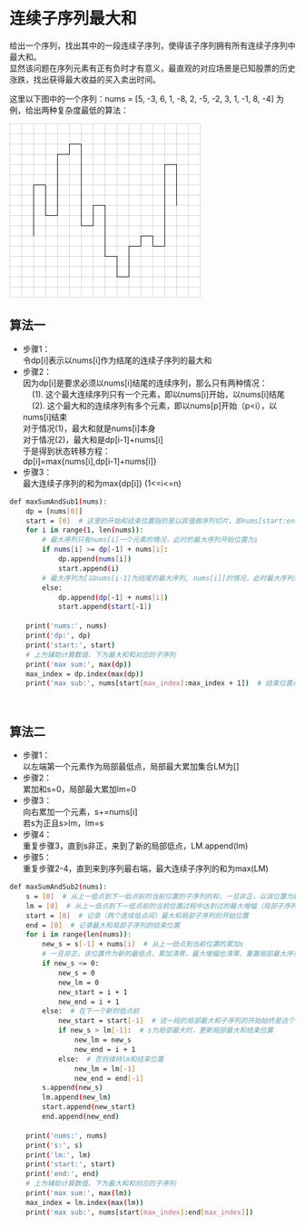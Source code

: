 # 连续子序列最大和

给出一个序列，找出其中的一段连续子序列，使得该子序列拥有所有连续子序列中最大和。\
显然该问题在序列元素有正有负时才有意义，最直观的对应场景是已知股票的历史涨跌，找出获得最大收益的买入卖出时间。

这里以下图中的一个序列：nums = [5, -3, 6, 1, -8, 2, -5, -2, 3, 1, -1, 8, -4] 为例，给出两种复杂度最低的算法：

![](https://github.com/meowmiji/subseries-max-sum/blob/master/images/series.png)

## 算法一

- 步骤1：\
令dp[i]表示以nums[i]作为结尾的连续子序列的最大和
- 步骤2：\
因为dp[i]是要求必须以nums[i]结尾的连续序列，那么只有两种情况：\
&nbsp;&nbsp;&nbsp;&nbsp;(1). 这个最大连续序列只有一个元素，即以nums[i]开始，以nums[i]结尾\
&nbsp;&nbsp;&nbsp;&nbsp;(2). 这个最大和的连续序列有多个元素，即以nums[p]开始（p<i），以nums[i]结束\
对于情况(1)，最大和就是nums[i]本身\
对于情况(2)，最大和是dp[i-1]+nums[i]\
于是得到状态转移方程：\
dp[i]=max{nums[i],dp[i-1]+nums[i]}
- 步骤3：\
最大连续子序列的和为max{dp[i]} (1<=i<=n)

```bash
def maxSumAndSub1(nums):
    dp = [nums[0]]
    start = [0]  # 这里的开始和结束位置指的是以其值做序列切片，即nums[start:end]
    for i in range(1, len(nums)):
        # 最大序列只有nums[i]一个元素的情况，此时的最大序列开始位置为i
        if nums[i] >= dp[-1] + nums[i]:
            dp.append(nums[i])
            start.append(i)
        # 最大序列为[以nums[i-1]为结尾的最大序列, nums[i]]的情况，此时最大序列开始位置与上一最大序列开始位置保持不变
        else:
            dp.append(dp[-1] + nums[i])
            start.append(start[-1])

    print('nums:', nums)
    print('dp:', dp)
    print('start:', start)
    # 上为辅助计算数值，下为最大和和对应的子序列
    print('max sum:', max(dp))
    max_index = dp.index(max(dp))
    print('max sub:', nums[start[max_index]:max_index + 1])  # 结束位置永远是i+1，由dp的定义决定
```

![]()   

## 算法二

- 步骤1：\
以左端第一个元素作为局部最低点，局部最大累加集合LM为[]
- 步骤2：\
累加和s=0，局部最大累加lm=0
- 步骤3：\
向右累加一个元素，s+=nums[i]\
若s为正且s>lm，lm=s
- 步骤4：\
重复步骤3，直到s非正，来到了新的局部低点，LM.append(lm)
- 步骤5：\
重复步骤2-4，直到来到序列最右端，最大连续子序列的和为max(LM)

```bash
def maxSumAndSub2(nums):
    s = [0]  # 从上一低点到下一低点前的当前位置的子序列的和，一旦非正，以该位置为新的低点，同时s归零
    lm = [0]  # 从上一低点到下一低点前的当前位置过程中达到过的最大增幅（局部子序列和），local maximum
    start = [0]  # 记录（两个连续低点间）最大和局部子序列的开始位置
    end = [0]  # 记录最大和局部子序列的结束位置
    for i in range(len(nums)):
        new_s = s[-1] + nums[i]  # 从上一低点到当前位置的累加s
        # 一旦非正，该位置作为新的最低点，累加清零，最大增幅也清零，重置局部最大序列开始结束位置
        if new_s <= 0:
            new_s = 0
            new_lm = 0
            new_start = i + 1
            new_end = i + 1
        else:  # 在下一个新的低点前
            new_start = start[-1]  # 这一段的局部最大和子序列的开始始终是这个低点
            if new_s > lm[-1]:  # s为局部最大时，更新局部最大和结束位置
                new_lm = new_s
                new_end = i + 1
            else:  # 否则维持lm和结束位置
                new_lm = lm[-1]
                new_end = end[-1]
        s.append(new_s)
        lm.append(new_lm)
        start.append(new_start)
        end.append(new_end)

    print('nums:', nums)
    print('s:', s)
    print('lm:', lm)
    print('start:', start)
    print('end:', end)
    # 上为辅助计算数值，下为最大和和对应的子序列
    print('max sum:', max(lm))
    max_index = lm.index(max(lm))
    print('max sub:', nums[start[max_index]:end[max_index]])
```

![]()
